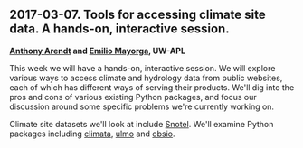 ## 2017-03-07. Tools for accessing climate site data. A hands-on, interactive session.

**[Anthony Arendt](http://www.apl.washington.edu/people/profile.php?last=Arendt&first=Anthony) and [Emilio Mayorga](http://apl.uw.edu/people/profile.php?last_name=Mayorga&first_name=Emilio), UW-APL**

This week we will have a hands-on, interactive session. We will explore various ways to access climate and hydrology data from public websites, each of which has different ways of serving their products. We'll dig into the pros and cons of various existing Python packages, and focus our discussion around some specific problems we're currently working on.

Climate site datasets we'll look at include [Snotel](https://www.wcc.nrcs.usda.gov/snow/). We'll examine Python packages including [climata](https://pypi.python.org/pypi/climata), [ulmo](http://ulmo.readthedocs.io) and [obsio](https://github.com/jaredwo/obsio).
